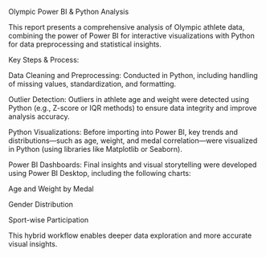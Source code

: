 Olympic Power BI & Python Analysis

This report presents a comprehensive analysis of Olympic athlete data, combining the power of Power BI for interactive visualizations with Python for data preprocessing and statistical insights.

Key Steps & Process:

Data Cleaning and Preprocessing:
Conducted in Python, including handling of missing values, standardization, and formatting.

Outlier Detection:
Outliers in athlete age and weight were detected using Python (e.g., Z-score or IQR methods) to ensure data integrity and improve analysis accuracy.

Python Visualizations:
Before importing into Power BI, key trends and distributions—such as age, weight, and medal correlation—were visualized in Python (using libraries like Matplotlib or Seaborn).

Power BI Dashboards:
Final insights and visual storytelling were developed using Power BI Desktop, including the following charts:

Age and Weight by Medal

Gender Distribution

Sport-wise Participation

This hybrid workflow enables deeper data exploration and more accurate visual insights.
